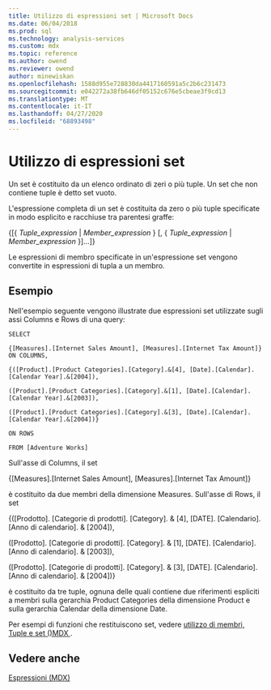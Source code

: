 ```yaml
---
title: Utilizzo di espressioni set | Microsoft Docs
ms.date: 06/04/2018
ms.prod: sql
ms.technology: analysis-services
ms.custom: mdx
ms.topic: reference
ms.author: owend
ms.reviewer: owend
author: minewiskan
ms.openlocfilehash: 1588d955e728830da4417160591a5c2b6c231473
ms.sourcegitcommit: e042272a38fb646df05152c676e5cbeae3f9cd13
ms.translationtype: MT
ms.contentlocale: it-IT
ms.lasthandoff: 04/27/2020
ms.locfileid: "68893498"
---
```

# <a name="using-set-expressions"></a>Utilizzo di espressioni set


  Un set è costituito da un elenco ordinato di zeri o più tuple. Un set che non contiene tuple è detto set vuoto.  
  
 L'espressione completa di un set è costituita da zero o più tuple specificate in modo esplicito e racchiuse tra parentesi graffe:  
  
 {[{ *Tuple_expression* | *Member_expression* } [, { *Tuple_expression* | *Member_expression* }]...]}  
  
 Le espressioni di membro specificate in un'espressione set vengono convertite in espressioni di tupla a un membro.  
  
## <a name="example"></a>Esempio  
 Nell'esempio seguente vengono illustrate due espressioni set utilizzate sugli assi Columns e Rows di una query:  
  
 `SELECT`  
  
 `{[Measures].[Internet Sales Amount], [Measures].[Internet Tax Amount]} ON COLUMNS,`  
  
 `{([Product].[Product Categories].[Category].&[4], [Date].[Calendar].[Calendar Year].&[2004]),`  
  
 `([Product].[Product Categories].[Category].&[1], [Date].[Calendar].[Calendar Year].&[2003]),`  
  
 `([Product].[Product Categories].[Category].&[3], [Date].[Calendar].[Calendar Year].&[2004])}`  
  
 `ON ROWS`  
  
 `FROM [Adventure Works]`  
  
 Sull'asse di Columns, il set  
  
 {[Measures].[Internet Sales Amount], [Measures].[Internet Tax Amount]}  
  
 è costituito da due membri della dimensione Measures. Sull'asse di Rows, il set  
  
 {([Prodotto]. [Categorie di prodotti]. [Category]. & [4], [DATE]. [Calendario]. [Anno di calendario]. & [2004]),  
  
 ([Prodotto]. [Categorie di prodotti]. [Category]. & [1], [DATE]. [Calendario]. [Anno di calendario]. & [2003]),  
  
 ([Prodotto]. [Categorie di prodotti]. [Category]. & [3], [DATE]. [Calendario]. [Anno di calendario]. & [2004])}  
  
 è costituito da tre tuple, ognuna delle quali contiene due riferimenti espliciti a membri sulla gerarchia Product Categories della dimensione Product e sulla gerarchia Calendar della dimensione Date.  
  
 Per esempi di funzioni che restituiscono set, vedere [utilizzo di membri, Tuple e set &#40;&#41;MDX ](https://docs.microsoft.com/analysis-services/multidimensional-models/mdx/working-with-members-tuples-and-sets-mdx).  
  
## <a name="see-also"></a>Vedere anche  
 [Espressioni &#40;MDX&#41;](../mdx/expressions-mdx.md)  
  
  

